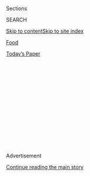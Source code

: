 <div id="app">

<div>

<div>

<div>

<div class="NYTAppHideMasthead css-1q2w90k e1suatyy0">

<div class="section css-ui9rw0 e1suatyy2">

<div class="css-eph4ug er09x8g0">

<div class="css-6n7j50">

</div>

<span class="css-1dv1kvn">Sections</span>

<div class="css-10488qs">

<span class="css-1dv1kvn">SEARCH</span>

</div>

[Skip to content](#site-content)[Skip to site
index](#site-index)

</div>

<div id="masthead-section-label" class="css-1wr3we4 eaxe0e00">

[Food](https://www.nytimes3xbfgragh.onion/section/food)

</div>

<div class="css-10698na e1huz5gh0">

</div>

</div>

<div id="masthead-bar-one" class="section hasLinks css-15hmgas e1csuq9d3">

<div class="css-uqyvli e1csuq9d0">

</div>

<div class="css-1uqjmks e1csuq9d1">

</div>

<div class="css-9e9ivx">

[](https://myaccount.nytimes3xbfgragh.onion/auth/login?response_type=cookie&client_id=vi)

</div>

<div class="css-1bvtpon e1csuq9d2">

[Today’s
Paper](https://www.nytimes3xbfgragh.onion/section/todayspaper)

</div>

</div>

</div>

</div>

<div data-aria-hidden="false">

<div id="site-content" data-role="main">

<div>

<div class="css-1aor85t" style="opacity:0.000000001;z-index:-1;visibility:hidden">

<div class="css-1hqnpie">

<div class="css-epjblv">

<span class="css-17xtcya">[Food](/section/food)</span><span class="css-x15j1o">|</span><span class="css-fwqvlz">In
Fall’s Biggest Openings, Experience Is on the
Menu</span>

</div>

<div class="css-k008qs">

<div class="css-1iwv8en">

<span class="css-18z7m18"></span>

<div>

</div>

</div>

<span class="css-1n6z4y">https://nyti.ms/2NMXaih</span>

<div class="css-1705lsu">

<div class="css-4xjgmj">

<div class="css-4skfbu" data-role="toolbar" data-aria-label="Social Media Share buttons, Save button, and Comments Panel with current comment count" data-testid="share-tools">

  - 
  - 
  - 
  - 
    
    <div class="css-6n7j50">
    
    </div>

  - 
  - 

</div>

</div>

</div>

</div>

</div>

</div>

<div class="css-13pd83m">

</div>

<div id="top-wrapper" class="css-1sy8kpn">

<div id="top-slug" class="css-l9onyx">

Advertisement

</div>

[Continue reading the main
story](#after-top)

<div class="ad top-wrapper" style="text-align:center;height:100%;display:block;min-height:250px">

<div id="top" class="place-ad" data-position="top" data-size-key="top">

</div>

</div>

<div id="after-top">

</div>

</div>

<div>

<div id="sponsor-wrapper" class="css-1hyfx7x">

<div id="sponsor-slug" class="css-19vbshk">

Supported by

</div>

[Continue reading the main
story](#after-sponsor)

<div id="sponsor" class="ad sponsor-wrapper" style="text-align:center;height:100%;display:block">

</div>

<div id="after-sponsor">

</div>

</div>

<div class="css-186x18t">

The Restaurant Preview

</div>

<div class="css-1vkm6nb ehdk2mb0">

# In Fall’s Biggest Openings, Experience Is on the Menu

</div>

Seasoned chefs and restaurateurs, many of them women, and a wide array
of cuisines head up our reporter’s list of most-anticipated new
restaurants.

<div class="css-79elbk" data-testid="photoviewer-wrapper">

<div class="css-z3e15g" data-testid="photoviewer-wrapper-hidden">

</div>

<div class="css-1a48zt4 ehw59r15" data-testid="photoviewer-children">

![<span class="css-16f3y1r e13ogyst0" data-aria-hidden="true">Charlene
Santiago helms the kitchen at Canal Street Oysters, which is owned by
Tom Martignetti, left, and Anthony Martignetti,
right.</span><span class="css-cnj6d5 e1z0qqy90" itemprop="copyrightHolder"><span class="css-1ly73wi e1tej78p0">Credit...</span><span><span>Nicole
Craine for The New York
Times</span></span></span>](https://static01.graylady3jvrrxbe.onion/images/2019/09/04/dining/03Preview-Faves1/03Preview-Faves1-articleLarge.jpg?quality=75&auto=webp&disable=upscale)

</div>

</div>

<div class="css-18e8msd">

<div class="css-vp77d3 epjyd6m0">

<div class="css-hus3qt ey68jwv0" data-aria-hidden="true">

[![Florence
Fabricant](https://static01.graylady3jvrrxbe.onion/images/2018/07/16/multimedia/author-florence-fabricant/author-florence-fabricant-thumbLarge.png
"Florence Fabricant")](https://www.nytimes3xbfgragh.onion/by/florence-fabricant)

</div>

<div class="css-1baulvz">

By [<span class="css-1baulvz last-byline" itemprop="name">Florence
Fabricant</span>](https://www.nytimes3xbfgragh.onion/by/florence-fabricant)

</div>

</div>

  - 
    
    <div class="css-ld3wwf e16638kd2">
    
    Sept. 3,
    2019
    
    </div>

  - 
    
    <div class="css-4xjgmj">
    
    <div class="css-d8bdto" data-role="toolbar" data-aria-label="Social Media Share buttons, Save button, and Comments Panel with current comment count" data-testid="share-tools">
    
      - 
      - 
      - 
      - 
        
        <div class="css-6n7j50">
        
        </div>
    
      - 
      - 
    
    </div>
    
    </div>

</div>

</div>

<div class="section meteredContent css-1r7ky0e" name="articleBody" itemprop="articleBody">

<div class="css-1fanzo5 StoryBodyCompanionColumn">

<div class="css-53u6y8">

Opening a restaurant takes vision, but also money, patience and luck,
especially in New York, where the competition is fierce and simple
details like getting a gas hookup can become ordeals. Experienced chefs
and restaurateurs are better at it, and this fall they’ll be the ones
setting most of the tempting new tables.

Many of the new places I’m looking forward to most eagerly will have
women running their kitchens, some with familiar names, others worth
discovering, and all with admirable track records.

The one feature that will be absent almost everywhere is tablecloths.

The city has raw bars to spare, but Canal Street Oysters, from the
seasoned restaurateurs Anthony and Tom Martignetti, will be a
blockbuster, in a Beaux-Arts building with seating for 200, including 30
at the central limestone bar. Heading the kitchen will be [Charlene
Santiago](https://www.reynardnyc.com/team-member/charlene-santiago/),
who was at the John Dory Oyster Bar and Reynard. The array of shellfish,
raw and cooked, may include gooseneck barnacles but no lobsters. There’s
a paella, and sandwiches like cod banh mi, along with beers galore and
natural wines, practically a requirement for new restaurants this year.

</div>

</div>

<div class="css-1fanzo5 StoryBodyCompanionColumn">

<div class="css-53u6y8">

*\[*[*Click here to read more from our restaurant
preview.*](https://www.nytimes3xbfgragh.onion/2019/09/03/dining/fall-restaurant-preview-nyc.html)*\]*

At 232 Bleecker, on Father Demo Square in the West Village, the
executive chef will be Suzanne Cupps, who is leaving [Untitled at the
Whitney,](https://www.nytimes3xbfgragh.onion/2015/08/05/dining/restaurant-review-untitled-at-the-whitney-in-the-meatpacking-district.html)
where she was the first woman to be executive chef in a Danny Meyer
restaurant. She will have a six-foot wood-burning oven facing a chef’s
counter. An upstate farm owned by [Dig Food
Group](https://www.diginn.com/), the restaurant’s owner, will supply
fresh produce she will feature.

</div>

</div>

<div class="css-79elbk" data-testid="photoviewer-wrapper">

<div class="css-z3e15g" data-testid="photoviewer-wrapper-hidden">

</div>

<div class="css-1a48zt4 ehw59r15" data-testid="photoviewer-children">

![<span class="css-16f3y1r e13ogyst0" data-aria-hidden="true">The chef
Michael Toscano in his new restaurant Da Toscano, in the former Perla
space.</span><span class="css-cnj6d5 e1z0qqy90" itemprop="copyrightHolder"><span class="css-1ly73wi e1tej78p0">Credit...</span><span>Emon
Hassan for The New York
Times</span></span>](https://static01.graylady3jvrrxbe.onion/images/2019/09/04/dining/03Preview-Faves2/merlin_159353571_0ae77bc2-081b-40ca-aae1-a985befab79c-articleLarge.jpg?quality=75&auto=webp&disable=upscale)

</div>

</div>

<div class="css-1fanzo5 StoryBodyCompanionColumn">

<div class="css-53u6y8">

Nearby, Da Toscano will open in the former Perla space, a homecoming for
the chef, Michael Toscano, who was Perla’s executive chef. Mr. Toscano
has been in Charleston, S.C., where he is an owner of [Le
Farfalle](https://charlestonwineandfood.com/participants/michael-toscano/).
Here, he will take advantage of a wood-burning oven to turn out the
hearty regional Italian fare I so admired at Perla; his wife, Caitlin
Toscano, will manage the restaurant.

The chef Leah Cohen, who owns the Southeast Asian restaurant [Pig and
Khao](https://www.nytimes3xbfgragh.onion/2013/03/13/dining/reviews/restaurant-review-jeepney-in-the-east-village-pig-and-khao-on-the-lower-east-side.html)
with Benjamin Byruch, sees opportunity in the underserved neighborhood
near Madison Square Garden. Their new Piggyback NYC will serve cha ca la
Vong, the Vietnamese fish classic in a thicket of herbs; charcoal-smoked
rib-eye; and Filipino lumpia spring rolls with Shanghai-style sweet
chile
sauce.

</div>

</div>

<div class="css-79elbk" data-testid="photoviewer-wrapper">

<div class="css-z3e15g" data-testid="photoviewer-wrapper-hidden">

</div>

<div class="css-1a48zt4 ehw59r15" data-testid="photoviewer-children">

<div class="css-1xdhyk6 erfvjey0">

<span class="css-1ly73wi e1tej78p0">Image</span>

<div class="css-zjzyr8">

<div data-testid="lazyimage-container" style="height:257.77777777777777px">

</div>

</div>

</div>

<span class="css-16f3y1r e13ogyst0" data-aria-hidden="true">At Llama
San, the owner and executive chef, Erik Ramirez, left, and the chef de
cuisine Sergio
Nakayoshi.</span><span class="css-cnj6d5 e1z0qqy90" itemprop="copyrightHolder"><span class="css-1ly73wi e1tej78p0">Credit...</span><span>Jeenah
Moon for The New York Times</span></span>

</div>

</div>

<div class="css-1fanzo5 StoryBodyCompanionColumn">

<div class="css-53u6y8">

From South America, there will be the very personal interpretation of
Brazilian cooking from Manoella Buffara, and two restaurants
specializing in Nikkei cuisine, which blends Peruvian and Japanese fare
in dishes like raw fish tiradito. [Erik
Ramirez](https://www.pannacooking.com/chefs/erik-ramirez/) of [Llama
Inn](https://www.nytimes3xbfgragh.onion/2016/02/10/dining/llama-inn-review.html)
in Brooklyn will open Llama San, in a polished, pale-wood West Village
setting with an open kitchen and a Peruvian wall-hanging. “Nikkei
through a New York lens” is how he described food like spicy seafood
stew with mirin and miso.

</div>

</div>

<div class="css-1fanzo5 StoryBodyCompanionColumn">

<div class="css-53u6y8">

In Brooklyn, the Nikkei chef [Ricardo
Zarate](https://www.ricardomzarate.com/) will bring a spinoff of his Las
Vegas restaurant, [Once](https://www.oncelv.com/) (pronounced on-SEH),
to Carroll Gardens with dishes like Japanese eggplant ceviche, braised
short ribs with pickled miso vegetables and grilled shrimp with yuzu.

Ryan Bartlow worked at
[Frenchette](https://www.nytimes3xbfgragh.onion/2018/07/10/dining/frenchette-review-restaurant-tribeca.html)
in New York and
[Alinea](https://www.nytimes3xbfgragh.onion/2016/05/04/dining/alinea-restaurant-chicago-grant-achatz.html)
in Chicago, but his experience at
[Akelarre](https://akelarre.net/en/restaurant/) in San Sebastián, Spain,
is what will drive the cooking at his much-delayed restaurant,
Ernesto’s, on the Lower East Side. The restaurant will feature
Basque-inspired food — whole baby fried mullet, fried cod cheeks, hake
in green sauce, and braised rabbit with walnuts, Rioja-style — in an
airy, glass-enclosed setting.

Channeling another part of Southern Europe, Cathédrale will offer
French-Mediterranean pissaladière, bouillabaisse and rotisserie chicken
chasseur by the executive chef Jason Hall, who cooked at [Gotham Bar and
Grill](https://www.gothambarandgrill.com/). The new place, in the Moxy
East Village hotel, has a trim open kitchen glowing with polished
copper, a zigzagging bar and a soaring arched dining room in a space
that reaches deep underground. It’s the most dramatic-looking newcomer
this season, with more than 300 seats; such grandeur is typical of the
owners, [Tao Group Hospitality](https://www.taogroup.com/). The
restaurant’s name is meant in part to evoke the [Fillmore
East](https://www.atlasobscura.com/places/the-fillmore-east-new-york-new-york),
the 1960s music hall nearby that was nicknamed the Church of Rock ‘n’
Roll. At Cathédrale, the Italian artist Edoardo Tresoldi has installed
an ethereal mesh sculpture titled “Fillmore” on the ceiling.

For French food, I’m also excited about the reopening of [Le Veau
d’Or](https://www.nytimes3xbfgragh.onion/2019/07/16/dining/frenchette-le-veau-dor.html),
the vintage bauble that is being refreshed by Riad Nasr and Lee Hanson
of Frenchette. Another favorite food group of mine, Middle Eastern fare
will arrive with the opening of Shukette, the latest from Vicki Freeman,
Marc Meyer and Chris Paraskevaides of
[Cookshop](https://www.cookshopny.com/) and Vic’s. Ayesha Nurdjaja, the
chef and a partner, will make use of a charcoal grill.

[Christina
Tosi](https://www.nytimes3xbfgragh.onion/2019/02/12/dining/christina-tosi-milk-bar.html)’s
Milk Bar chain will establish its flagship in the former John Dory
Oyster Bar, in the Ace Hotel New York. New items will include apple pie
soft-serve with pie-dough crumble and a roll stuffed with eggplant Parm.
The company will also move its cooking classes here from Williamsburg,
Brooklyn. And if I’m eager for the opening of the next [Daily
Provisions](https://www.nytimes3xbfgragh.onion/2017/02/07/dining/daily-provisions-nyc-restaurant-news.html)
cafe from [Union Square Hospitality Group](https://www.ushgnyc.com/),
it’s because its crullers and an expanded dinner menu will be a
welcome addition to my Upper West Side neighborhood.

When it comes to long experience, it’s hard to compete with [Pastificio
G. Di
Martino](http://www.pastadimartino.com/pastificio/homepage-eng.php),
which has been making excellent dry pasta near Naples, Italy, since
1912. The company is opening a store, a pasta bar and restaurant in the
former Green Table space in Chelsea Market.

Still, there are some genuine newcomers to watch, like Alessandra and
Mario De Benedetti, the first-time restaurateurs opening Il Fiorista.
They recently moved to New York from Northern Italy, where Ms. De
Benedetti was a professor and her husband was in private equity, but
both, now in their 50s, wanted a change of scene where they could work
together. Theirs is a light-filled restaurant with a flower shop in the
front that Ms. De Benedetti will run, with abundant edible flowers
adorning Mediterranean food by the chef, [Garrison
Price](https://www.chefsfeed.com/experts/1497-garrison-price), who was
at Il Buco Alimentari e Vineria and Cafe Clover.

Opening in the coming week:

**Canal Street Oysters** 380 Canal Street (West Broadway), 646-448-4032,
Sept. 9.

**Llama San** 359 Avenue of the Americas (Washington Place),
646-490-4422, [llamasannyc.com](http://llamasannyc.com/). Sept. 5.

Opening later:

(All dates are subject to change)

**Cathédrale** 112 East 11th Street, September.

**232 Bleecker** 232 Bleecker Street (Carmine Street),
[232bleecker.com](https://www.232bleecker.com/), October.

**Daily Provisions** 375 Amsterdam Avenue (78th Street), September; also
29 Bedford Street (Downing Street), November.

**Da Toscano** 24 Minetta Lane (Avenue of the Americas). November.

**Di Martino Pasta Bar** Chelsea Market, 75 Ninth Avenue (15th Street),
December.

**Ernesto’s** 259 East Broadway (Montgomery Street), late fall.

**Il Fiorista** 17 West 26th Street, 646-490-8240,
[ilfioristanyc.com](http://ilfioristanyc.com/), September.

**Le Veau d’Or** 129 East 60th Street, December.

**Milk Bar** 1196 Broadway (29th Street), October.

**Once** 315 Smith Street (Union Street), Carroll Gardens, Brooklyn.
October.

**Piggyback NYC** 140 West 30th Street, October.

**Shukette** 230 Ninth Avenue (24th Street), September.

</div>

</div>

<div>

</div>

<div class="css-1fanzo5 StoryBodyCompanionColumn">

<div class="css-53u6y8">

*Follow* [*NYT Food on Twitter*](https://twitter.com/nytfood) *and*
[*NYT Cooking on Instagram*](https://www.instagram.com/nytcooking/)*,*
[*Facebook*](https://www.facebookcorewwwi.onion/nytcooking/)*,*
[*YouTube*](https://www.youtube.com/nytcooking) *and*
[*Pinterest*](https://www.pinterest.com/nytcooking/)*.* [*Get regular
updates from NYT Cooking, with recipe suggestions, cooking tips and
shopping
advice*](https://www.nytimes3xbfgragh.onion/newsletters/cooking)*.*

</div>

</div>

</div>

<div>

</div>

<div>

</div>

<div>

</div>

<div>

<div id="bottom-wrapper" class="css-1ede5it">

<div id="bottom-slug" class="css-l9onyx">

Advertisement

</div>

[Continue reading the main
story](#after-bottom)

<div id="bottom" class="ad bottom-wrapper" style="text-align:center;height:100%;display:block;min-height:90px">

</div>

<div id="after-bottom">

</div>

</div>

</div>

</div>

</div>

## Site Index

<div>

</div>

## Site Information Navigation

  - [© <span>2020</span> <span>The New York Times
    Company</span>](https://help.nytimes3xbfgragh.onion/hc/en-us/articles/115014792127-Copyright-notice)

<!-- end list -->

  - [NYTCo](https://www.nytco.com/)
  - [Contact
    Us](https://help.nytimes3xbfgragh.onion/hc/en-us/articles/115015385887-Contact-Us)
  - [Work with us](https://www.nytco.com/careers/)
  - [Advertise](https://nytmediakit.com/)
  - [T Brand Studio](http://www.tbrandstudio.com/)
  - [Your Ad
    Choices](https://www.nytimes3xbfgragh.onion/privacy/cookie-policy#how-do-i-manage-trackers)
  - [Privacy](https://www.nytimes3xbfgragh.onion/privacy)
  - [Terms of
    Service](https://help.nytimes3xbfgragh.onion/hc/en-us/articles/115014893428-Terms-of-service)
  - [Terms of
    Sale](https://help.nytimes3xbfgragh.onion/hc/en-us/articles/115014893968-Terms-of-sale)
  - [Site
    Map](https://spiderbites.nytimes3xbfgragh.onion)
  - [Help](https://help.nytimes3xbfgragh.onion/hc/en-us)
  - [Subscriptions](https://www.nytimes3xbfgragh.onion/subscription?campaignId=37WXW)

</div>

</div>

</div>

</div>
